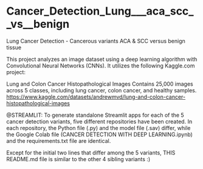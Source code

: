 # Cancer_Detection_Lung___aca_scc__vs__benign
Lung Cancer Detection - Cancerous variants ACA &amp; SCC  versus  benign tissue

This project analyzes an image dataset using a deep learning algorithm with Convolutional Neural Networks (CNNs). It utilizes the following Kaggle.com project:

Lung and Colon Cancer Histopathological Images Contains 25,000 images across 5 classes, including lung cancer, colon cancer, and healthy samples. https://www.kaggle.com/datasets/andrewmvd/lung-and-colon-cancer-histopathological-images

@STREAMLIT: To generate standalone Streamlit apps for each of the 5 cancer detection variants, five different repositories have been created. In each repository, the Python file (.py) and the model file (.sav) differ, while the Google Colab file (CANCER DETECTION WITH DEEP LEARNING.ipynb) and the requirements.txt file are identical.

Except for the initial two lines that differ among the 5 variants, THIS README.md file is similar to the other 4 sibling variants :)

